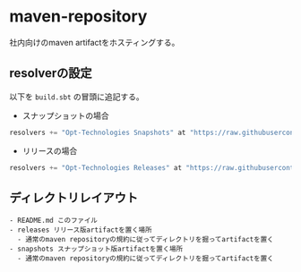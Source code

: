 # maven-repository

社内向けのmaven artifactをホスティングする。

## resolverの設定

以下を `build.sbt` の冒頭に追記する。

- スナップショットの場合

```scala
resolvers += "Opt-Technologies Snapshots" at "https://raw.githubusercontent.com/opt-tech/maven-repository/master/snapshots"
```

- リリースの場合

```scala
resolvers += "Opt-Technologies Releases" at "https://raw.githubusercontent.com/opt-tech/maven-repository/master/releases"
```

## ディレクトリレイアウト

```
- README.md このファイル
- releases リリース版artifactを置く場所
  - 通常のmaven repositoryの規約に従ってディレクトリを掘ってartifactを置く
- snapshots スナップショット版artifactを置く場所
  - 通常のmaven repositoryの規約に従ってディレクトリを掘ってartifactを置く
```
